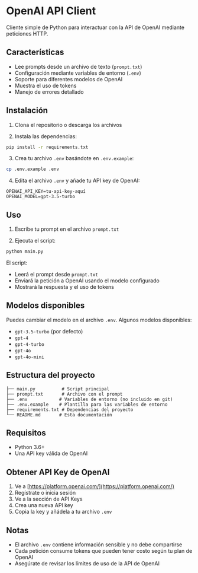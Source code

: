 # OpenAI API Client

Cliente simple de Python para interactuar con la API de OpenAI mediante peticiones HTTP.

## Características

- Lee prompts desde un archivo de texto (`prompt.txt`)
- Configuración mediante variables de entorno (`.env`)
- Soporte para diferentes modelos de OpenAI
- Muestra el uso de tokens
- Manejo de errores detallado

## Instalación

1. Clona el repositorio o descarga los archivos

2. Instala las dependencias:
```bash
pip install -r requirements.txt
```

3. Crea tu archivo `.env` basándote en `.env.example`:
```bash
cp .env.example .env
```

4. Edita el archivo `.env` y añade tu API key de OpenAI:
```
OPENAI_API_KEY=tu-api-key-aquí
OPENAI_MODEL=gpt-3.5-turbo
```

## Uso

1. Escribe tu prompt en el archivo `prompt.txt`

2. Ejecuta el script:
```bash
python main.py
```

El script:
- Leerá el prompt desde `prompt.txt`
- Enviará la petición a OpenAI usando el modelo configurado
- Mostrará la respuesta y el uso de tokens

## Modelos disponibles

Puedes cambiar el modelo en el archivo `.env`. Algunos modelos disponibles:
- `gpt-3.5-turbo` (por defecto)
- `gpt-4`
- `gpt-4-turbo`
- `gpt-4o`
- `gpt-4o-mini`

## Estructura del proyecto

```
├── main.py          # Script principal
├── prompt.txt       # Archivo con el prompt
├── .env            # Variables de entorno (no incluido en git)
├── .env.example    # Plantilla para las variables de entorno
├── requirements.txt # Dependencias del proyecto
└── README.md       # Esta documentación
```

## Requisitos

- Python 3.6+
- Una API key válida de OpenAI

## Obtener API Key de OpenAI

1. Ve a [https://platform.openai.com/](https://platform.openai.com/)
2. Regístrate o inicia sesión
3. Ve a la sección de API Keys
4. Crea una nueva API key
5. Copia la key y añádela a tu archivo `.env`

## Notas

- El archivo `.env` contiene información sensible y no debe compartirse
- Cada petición consume tokens que pueden tener costo según tu plan de OpenAI
- Asegúrate de revisar los límites de uso de la API de OpenAI